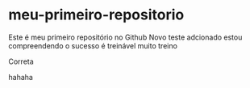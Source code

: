 # meu-primeiro-repositorio
Este é meu primeiro repositório no Github
Novo teste adcionado
estou compreendendo
o sucesso é treinável
muito treino


Correta

hahaha
